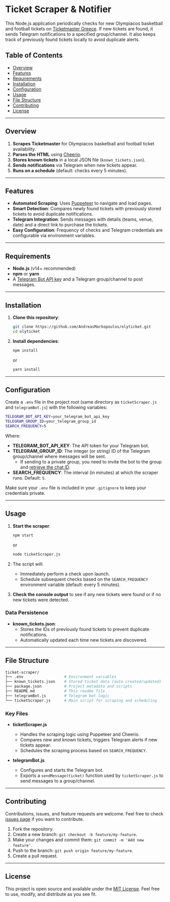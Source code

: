 # Ticket Scraper & Notifier

This Node.js application periodically checks for new Olympiacos basketball and football tickets on [Ticketmaster Greece](https://www.ticketmaster.gr/). If new tickets are found, it sends Telegram notifications to a specified group/channel. It also keeps track of previously found tickets locally to avoid duplicate alerts.

## Table of Contents
- [Overview](#overview)
- [Features](#features)
- [Requirements](#requirements)
- [Installation](#installation)
- [Configuration](#configuration)
- [Usage](#usage)
- [File Structure](#file-structure)
- [Contributing](#contributing)
- [License](#license)

---

## Overview

1. **Scrapes Ticketmaster** for Olympiacos basketball and football ticket availability.
2. **Parses the HTML** using [Cheerio](https://cheerio.js.org/).
3. **Stores known tickets** in a local JSON file (`known_tickets.json`).
4. **Sends notifications** via Telegram when new tickets appear.
5. **Runs on a schedule** (default: checks every 5 minutes).

---

## Features

- **Automated Scraping**: Uses [Puppeteer](https://github.com/puppeteer/puppeteer) to navigate and load pages.
- **Smart Detection**: Compares newly found tickets with previously stored tickets to avoid duplicate notifications.
- **Telegram Integration**: Sends messages with details (teams, venue, date) and a direct link to purchase the tickets.
- **Easy Configuration**: Frequency of checks and Telegram credentials are configurable via environment variables.

---

## Requirements

- **Node.js** (v14+ recommended)
- **npm** or **yarn**
- A [Telegram Bot API key](https://core.telegram.org/bots#3-how-do-i-create-a-bot) and a Telegram group/channel to post messages.

---

## Installation

1. **Clone this repository**:
   ```bash
   git clone https://github.com/AndreasMarkopoulos/olyticket.git
   cd olyticket
   ```

2. **Install dependencies**:
   ```bash
   npm install
   ```
   or
   ```bash
   yarn install
   ```

---

## Configuration

Create a `.env` file in the project root (same directory as `ticketScraper.js` and `telegramBot.js`) with the following variables:

```bash
TELEGRAM_BOT_API_KEY=your_telegram_bot_api_key
TELEGRAM_GROUP_ID=your_telegram_group_id
SEARCH_FREQUENCY=5
```

Where:
- **TELEGRAM_BOT_API_KEY**: The API token for your Telegram bot.
- **TELEGRAM_GROUP_ID**: The integer (or string) ID of the Telegram group/channel where messages will be sent.
    - If sending to a private group, you need to invite the bot to the group and [retrieve the chat ID](https://core.telegram.org/bots#6-botfather).
- **SEARCH_FREQUENCY**: The interval (in minutes) at which the scraper runs. Default: `5`.

Make sure your `.env` file is included in your `.gitignore` to keep your credentials private.

---

## Usage

1. **Start the scraper**:
   ```bash
   npm start
   ```
   or
   ```bash
   node ticketScraper.js
   ```

2. The script will:
    - Immediately perform a check upon launch.
    - Schedule subsequent checks based on the `SEARCH_FREQUENCY` environment variable (default: every 5 minutes).

3. **Check the console output** to see if any new tickets were found or if no new tickets were detected.

### Data Persistence

- **known_tickets.json**:
    - Stores the IDs of previously found tickets to prevent duplicate notifications.
    - Automatically updated each time new tickets are discovered.

---

## File Structure

```bash
ticket-scraper/
├── .env                  # Environment variables
├── known_tickets.json    # Stored ticket data (auto-created/updated)
├── package.json          # Project metadata and scripts
├── README.md             # This readme file
├── telegramBot.js        # Telegram bot logic
└── ticketScraper.js      # Main script for scraping and scheduling
```

### Key Files

- **ticketScraper.js**
    - Handles the scraping logic using Puppeteer and Cheerio.
    - Compares new and known tickets, triggers Telegram alerts if new tickets appear.
    - Schedules the scraping process based on `SEARCH_FREQUENCY`.

- **telegramBot.js**
    - Configures and starts the Telegram bot.
    - Exports a `sendMessage(ticket)` function used by `ticketScraper.js` to send messages to a group/channel.

---

## Contributing

Contributions, issues, and feature requests are welcome. Feel free to check [issues page](../../issues/) if you want to contribute.

1. Fork the repository.
2. Create a new branch: `git checkout -b feature/my-feature`.
3. Make your changes and commit them: `git commit -m 'Add new feature'`.
4. Push to the branch: `git push origin feature/my-feature`.
5. Create a pull request.

---

## License

This project is open source and available under the [MIT License](LICENSE). Feel free to use, modify, and distribute as you see fit.